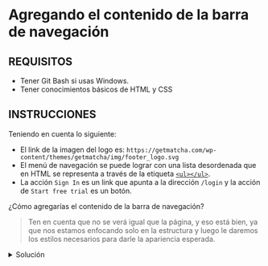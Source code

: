 # Agregando el contenido de la barra de navegación

## REQUISITOS
- Tener Git Bash si usas Windows.
- Tener conocimientos básicos de HTML y CSS

## INSTRUCCIONES

Teniendo en cuenta lo siguiente:

- El link de la imagen del logo es: `https://getmatcha.com/wp-content/themes/getmatcha/img/footer_logo.svg`
- El menú de navegación se puede lograr con una lista desordenada que en HTML se
  representa a través de la etiqueta [`<ul></ul>`](https://developer.mozilla.org/es/docs/Web/HTML/Elemento/ul).
- La acción `Sign In` es un link que apunta a la dirección `/login` y la acción
  de `Start free trial` es un botón.

¿Cómo agregarías el contenido de la barra de navegación?

> Ten en cuenta que no se verá igual que la página, y eso está bien, ya que nos
> estamos enfocando solo en la estructura y luego le daremos los estilos
> necesarios para darle la apariencia esperada.

<details>
  <summary>Solución</summary>

  ### Posible solución: Agregando el contenido de la barra de navegación

  ```html
  <header>
    <!-- Logo con link a la página principal -->
    <a href="/">
      <img src="https://getmatcha.com/wp-content/themes/getmatcha/img/footer_logo.svg" alt="Matcha"/>
    </a>
    <!-- Menú de navegación -->
    <nav>
      <ul>
        <li>Platform</li>
        <li>Pricing</li>
        <li>Customers</li>
        <li>Resources</li>
        <li>About</li>
      </ul>
    </nav>
    <!-- Contenedor de acciones de usuario -->
    <div>
      <a>Sign In</a>
      <button>Start free trial</button>
    </div>
  </header>
  ```
</details>

